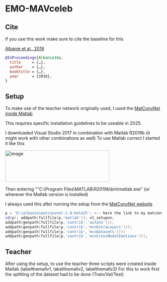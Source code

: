 # EMO-MAVceleb

## Cite

If you use this work make sure to cite the baseline for this 

[Albanie et al., 2018](https://github.com/albanie/mcnCrossModalEmotions)

```bibtex
@InProceedings{Albanie18a,
  title     = {…},
  author    = {…},
  booktitle = {…},
  year      = {2018},
}  
```

## Setup

To make use of the teacher network originally used, I used the [MatConvNet inside Matlab](https://github.com/vlfeat/matconvnet)

This requires specific installation guidelines to be useable in 2025.

I downloaded Visual Studio 2017 in combination with Matlab R2019b (it might work with other combinations as well) 
To use Matlab correct I started it like this

<img width="335" height="102" alt="image" src="https://github.com/user-attachments/assets/716f5ffa-2f4d-4860-8030-7524c6002dca" />

Then entering ""C:\Program Files\MATLAB\R2019b\bin\matlab.exe" (or wherever the Matlab version is installed)

I always used this after running the setup from the [MatConvNet website](https://www.vlfeat.org/matconvnet/)

```powershell
p = 'D:\albanie\matconvnet-1.0-beta25'; <-- here the link to my matconvnet installaton
cd(p); addpath(fullfile(p,'matlab')); vl_setupnn;
addpath(genpath(fullfile(p,'contrib','autonn')));
addpath(genpath(fullfile(p,'contrib','mcnExtraLayers')));
addpath(genpath(fullfile(p,'contrib','mcnDatasets')));
addpath(genpath(fullfile(p,'contrib','mcnCrossModalEmotions')));
```

## Teacher

After using the setup, to use the teacher three scripts were created inside Matlab (labelthemallv1, labelthemallv2, labelthemallv3)
For this to work first the splitting of the dataset had to be done (Train/Val/Test) 






